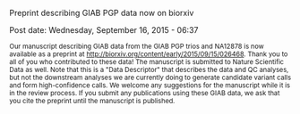 
Preprint describing GIAB PGP data now on biorxiv

Post date: Wednesday, September 16, 2015 - 06:37

<sub>Our manuscript describing GIAB data from the GIAB PGP trios and NA12878 is now available as a preprint at http://biorxiv.org/content/early/2015/09/15/026468.  Thank you to all of you who contributed to these data!  The manuscript is submitted to Nature Scientific Data as well.  Note that this is a "Data Descriptor" that describes the data and QC analyses, but not the downstream analyses we are currently doing to generate candidate variant calls and form high-confidence calls. We welcome any suggestions for the manuscript while it is in the review process. If you submit any publications using these GIAB data, we ask that you cite the preprint until the manuscript is published.</sub>

